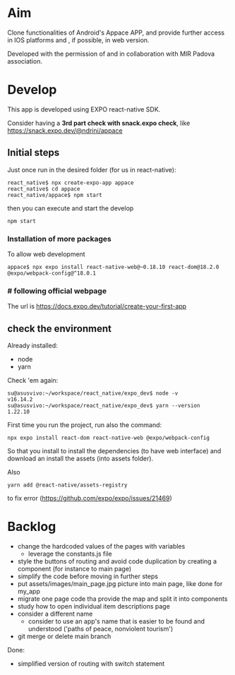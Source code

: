 
# Aim 
Clone functionalities of Android's Appace APP, and provide further access in IOS platforms and , if possible, in web version. 

Developed with the permission of and in collaboration with MIR Padova association. 

# Develop

This app is developed using EXPO react-native SDK. 

Consider having a **3rd part check with snack.expo check**, like https://snack.expo.dev/@ndrini/appace

## Initial steps
Just once run in the desired folder (for us in react-native): 

    react_native$ npx create-expo-app appace
    react_native$ cd appace
    react_native/appace$ npm start

then you can execute and start the develop 

    npm start


### Installation of more packages

To allow web development

    appace$ npx expo install react-native-web@~0.18.10 react-dom@18.2.0
    @expo/webpack-config@^18.0.1

### # following official webpage

The url is https://docs.expo.dev/tutorial/create-your-first-app


## check the environment

Already installed: 
  - node
  - yarn

Check 'em again: 

    su@asusvivo:~/workspace/react_native/expo_dev$ node -v
    v16.14.2
    su@asusvivo:~/workspace/react_native/expo_dev$ yarn --version
    1.22.10

First time you run the project, run also the command: 

    npx expo install react-dom react-native-web @expo/webpack-config

So that you install to install the dependencies (to have web interface)
and download an install the assets (into assets folder).

Also 

    yarn add @react-native/assets-registry 

to fix error (https://github.com/expo/expo/issues/21469)


# Backlog

- change the hardcoded values of the pages with variables
  - leverage the constants.js file    
- style the buttons of routing and avoid code duplication by creating a component (for instance to main page)
- simplify the code before moving in further steps
- put assets/images/main_page.jpg picture into main page, like done for my_app
- migrate one page code tha provide the map and split it into components
- study how to open individual item descriptions page
- consider a different name
  - consider to use an app's name that is easier to be found and understood ('paths of peace, nonviolent tourism')
- git merge or delete main branch

Done: 
- simplified version of routing with switch statement
  